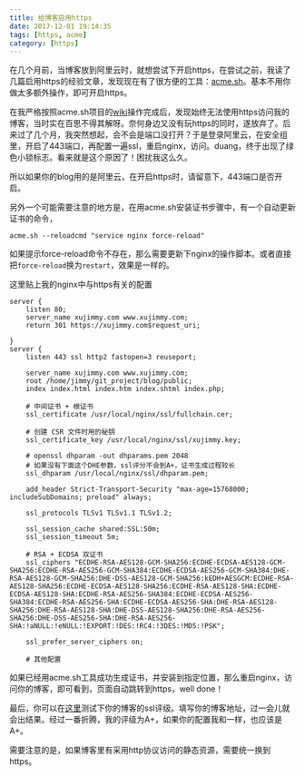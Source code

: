 ```yaml
---
title: 给博客启用https
date: 2017-12-01 19:14:35
tags: [https, acme]
category: [https]
---
```


在几个月前，当博客放到阿里云时，就想尝试下开启https，在尝试之前，我读了几篇启用https的经验文章，发现现在有了很方便的工具：[acme.sh](https://github.com/Neilpang/acme.sh)。基本不用你做太多额外操作，即可开启https。
<!--more-->

在我严格按照acme.sh项目的[wiki](https://github.com/Neilpang/acme.sh/wiki/%E8%AF%B4%E6%98%8E)操作完成后，发现始终无法使用https访问我的博客，当时实在百思不得其解呀。奈何身边又没有玩https的同时，遂放弃了。后来过了几个月，我突然想起，会不会是端口没打开？于是登录阿里云，在安全组里，开启了443端口，再配置一遍ssl，重启nginx，访问。duang，终于出现了绿色小锁标志。看来就是这个原因了！困扰我这么久。

所以如果你的blog用的是阿里云，在开启https时，请留意下，443端口是否开启。

另外一个可能需要注意的地方是，在用acme.sh安装证书步骤中，有一个自动更新证书的命令，
```
acme.sh --reloadcmd "service nginx force-reload"
```
如果提示force-reload命令不存在，那么需要更新下nginx的操作脚本。或者直接把`force-reload`换为`restart`，效果是一样的。

这里贴上我的nginx中与https有关的配置
```
server {
    listen 80;
    server_name xujimmy.com www.xujimmy.com;
    return 301 https://xujimmy.com$request_uri;

}
server {
    listen 443 ssl http2 fastopen=3 reuseport;

    server_name xujimmy.com www.xujimmy.com;
    root /home/jimmy/git_project/blog/public;
    index index.html index.htm index.shtml index.php;

    # 中间证书 + 根证书
    ssl_certificate /usr/local/nginx/ssl/fullchain.cer;

    # 创建 CSR 文件时用的秘钥
    ssl_certificate_key /usr/local/nginx/ssl/xujimmy.key;

    # openssl dhparam -out dhparams.pem 2048
	# 如果没有下面这个DHE参数，ssl评分不会到A+，证书生成过程较长
    ssl_dhparam /usr/local/nginx/ssl/dhparam.pem;

    add_header Strict-Transport-Security "max-age=15768000; includeSubDomains; preload" always;

    ssl_protocols TLSv1 TLSv1.1 TLSv1.2;

    ssl_session_cache shared:SSL:50m;
    ssl_session_timeout 5m;

    # RSA + ECDSA 双证书
    ssl_ciphers "ECDHE-RSA-AES128-GCM-SHA256:ECDHE-ECDSA-AES128-GCM-SHA256:ECDHE-RSA-AES256-GCM-SHA384:ECDHE-ECDSA-AES256-GCM-SHA384:DHE-RSA-AES128-GCM-SHA256:DHE-DSS-AES128-GCM-SHA256:kEDH+AESGCM:ECDHE-RSA-AES128-SHA256:ECDHE-ECDSA-AES128-SHA256:ECDHE-RSA-AES128-SHA:ECDHE-ECDSA-AES128-SHA:ECDHE-RSA-AES256-SHA384:ECDHE-ECDSA-AES256-SHA384:ECDHE-RSA-AES256-SHA:ECDHE-ECDSA-AES256-SHA:DHE-RSA-AES128-SHA256:DHE-RSA-AES128-SHA:DHE-DSS-AES128-SHA256:DHE-RSA-AES256-SHA256:DHE-DSS-AES256-SHA:DHE-RSA-AES256-SHA:!aNULL:!eNULL:!EXPORT:!DES:!RC4:!3DES:!MD5:!PSK";

    ssl_prefer_server_ciphers on;
     
    # 其他配置
```
如果已经用acme.sh工具成功生成证书，并安装到指定位置，那么重启nginx，访问你的博客，即可看到，页面自动跳转到https，well done！

最后，你可以在[这里](https://www.ssllabs.com/ssltest/)测试下你的博客的ssl评级。填写你的博客地址，过一会儿就会出结果。经过一番折腾，我的评级为A+，如果你的配置我和一样，也应该是A+。

需要注意的是，如果博客里有采用http协议访问的静态资源，需要统一换到https。

